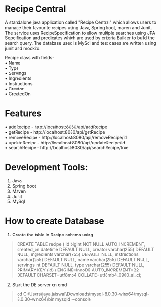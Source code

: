 # Recipe Central
A standalone java application called "Recipe Central" which allows users to manage their favourite recipes using Java, Spring boot, maven and Junit. The service uses RecipeSpecification to allow multiple searches using JPA Sepcification and predicates which are used by criteria Builder to build the search query. The database used is MySql and test cases are written using junit and mockito.

Recipe class with fields-  <br/>
•	Name <br/>
•	Type <br/>
•	Servings  <br/>
•	Ingredients  <br/>
•	Instructions  <br/>
•	Creator  <br/>
•	CreatedOn  <br/>


# Features

•	addRecipe - http://localhost:8080/api/addRecipe  <br/>
•	getRecipe - http://localhost:8080/api/getRecipe  <br/>
•	removeRecipe - http://localhost:8080/api/removeRecipe/id  <br/>
•	updateRecipe - http://localhost:8080/api/updateRecipe/id  <br/>
•	searchRecipe - http://localhost:8080/api/searchRecipe/true  <br/>


# Development Tools:
1. Java
2. Spring boot
3. Maven
4. Junit
5. MySql

# How to create Database 

1. Create the table in Recipe schema using

> CREATE TABLE recipe ( id bigint NOT NULL AUTO_INCREMENT, created_on datetime DEFAULT NULL, creator varchar(255) DEFAULT NULL, ingredients varchar(255) DEFAULT NULL, instructions varchar(255) DEFAULT NULL, name varchar(255) DEFAULT NULL, servings int DEFAULT NULL, type varchar(255) DEFAULT NULL, PRIMARY KEY (id) ) ENGINE=InnoDB AUTO_INCREMENT=22 DEFAULT CHARSET=utf8mb4 COLLATE=utf8mb4_0900_ai_ci;

2. Start the DB server on cmd

> cd C:\Users\jaya.jaiswal\Downloads\mysql-8.0.30-winx64\mysql-8.0.30-winx64\bin 
> mysqld --console
